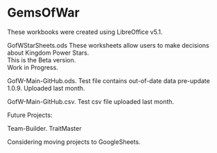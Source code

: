 # GemsOfWar
These workbooks were created using LibreOffice v5.1.

GofWStarSheets.ods
These worksheets allow users to make decisions
about Kingdom Power Stars.  
This is the Beta version.  
Work in Progress.

GofW-Main-GitHub.ods.
Test file contains out-of-date data pre-update 1.0.9.
Uploaded last month.

GofW-Main-GitHub.csv.
Test csv file uploaded last month.

Future Projects:

Team-Builder.
TraitMaster

Considering moving projects to GoogleSheets.



